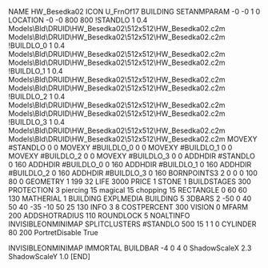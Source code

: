 NAME HW_Besedka02
ICON U_FrnOf17
BUILDING
SETANMPARAM -0 -0 1 0
LOCATION -0 -0 800 800
!STANDLO      1 0.4 Models\Bld\DRUID\HW_Besedka02\512x512\HW_Besedka02.c2m Models\Bld\DRUID\HW_Besedka02\512x512\HW_Besedka02.c2m
!BUILDLO_0    1 0.4 Models\Bld\DRUID\HW_Besedka02\512x512\HW_Besedka02.c2m Models\Bld\DRUID\HW_Besedka02\512x512\HW_Besedka02.c2m
!BUILDLO_1    1 0.4 Models\Bld\DRUID\HW_Besedka02\512x512\HW_Besedka02.c2m Models\Bld\DRUID\HW_Besedka02\512x512\HW_Besedka02.c2m
!BUILDLO_2    1 0.4 Models\Bld\DRUID\HW_Besedka02\512x512\HW_Besedka02.c2m Models\Bld\DRUID\HW_Besedka02\512x512\HW_Besedka02.c2m
!BUILDLO_3    1 0.4 Models\Bld\DRUID\HW_Besedka02\512x512\HW_Besedka02.c2m Models\Bld\DRUID\HW_Besedka02\512x512\HW_Besedka02.c2m
MOVEXY #STANDLO   0 0
MOVEXY #BUILDLO_0 0 0
MOVEXY #BUILDLO_1 0 0
MOVEXY #BUILDLO_2 0 0
MOVEXY #BUILDLO_3 0 0
ADDHDIR #STANDLO 0 160
ADDHDIR #BUILDLO_0 0 160
ADDHDIR #BUILDLO_1 0 160
ADDHDIR #BUILDLO_2 0 160
ADDHDIR #BUILDLO_3 0 160
BORNPOINTS3 2 0 0 0 100 80 0
GEOMETRY 1 199 32
LIFE     3000
PRICE 1 STONE 1
BUILDSTAGES 300
PROTECTION 3 piercing 15 magical 15 chopping 15
RECTANGLE    0 60 60 130
MATHERIAL 1 BUILDING
EXPLMEDIA BUILDING 5
3DBARS 2 -50 0 40 50 40 -35 -10 50 25 130
INFO 3 8
COSTPERCENT 300
VISION 0
MFARM 200
ADDSHOTRADIUS 110
ROUNDLOCK 5
NOALTINFO
INVISIBLEONMINIMAP
SPLITCLUSTERS #STANDLO 500 15 1 1 0
CYLINDER 80 200
PortretDisable True

INVISIBLEONMINIMAP
IMMORTAL
BUILDBAR -4 0 4 0
ShadowScaleX 2.3
ShadowScaleY 1.0
[END]
